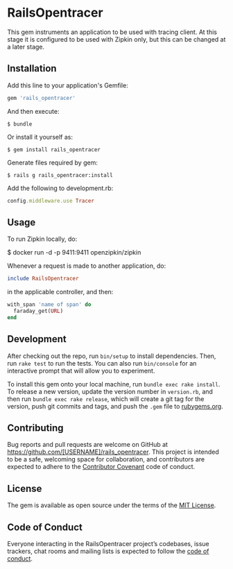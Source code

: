 # RailsOpentracer

This gem instruments an application to be used with tracing client. At this stage it is configured to be used with Zipkin only, but
this can be changed at a later stage.

## Installation

Add this line to your application's Gemfile:

```ruby
gem 'rails_opentracer'
```

And then execute:

    $ bundle

Or install it yourself as:

    $ gem install rails_opentracer

Generate files required by gem:

    $ rails g rails_opentracer:install

Add the following to development.rb:

```ruby
config.middleware.use Tracer
```

## Usage

To run Zipkin locally, do:

  $ docker run -d -p 9411:9411 openzipkin/zipkin

Whenever a request is made to another application, do:

```ruby
include RailsOpentracer
```

in the applicable controller, and then:

```ruby
with_span 'name of span' do
  faraday_get(URL)
end
```



## Development

After checking out the repo, run `bin/setup` to install dependencies. Then, run `rake test` to run the tests. You can also run `bin/console` for an interactive prompt that will allow you to experiment.

To install this gem onto your local machine, run `bundle exec rake install`. To release a new version, update the version number in `version.rb`, and then run `bundle exec rake release`, which will create a git tag for the version, push git commits and tags, and push the `.gem` file to [rubygems.org](https://rubygems.org).

## Contributing

Bug reports and pull requests are welcome on GitHub at https://github.com/[USERNAME]/rails_opentracer. This project is intended to be a safe, welcoming space for collaboration, and contributors are expected to adhere to the [Contributor Covenant](http://contributor-covenant.org) code of conduct.

## License

The gem is available as open source under the terms of the [MIT License](http://opensource.org/licenses/MIT).

## Code of Conduct

Everyone interacting in the RailsOpentracer project’s codebases, issue trackers, chat rooms and mailing lists is expected to follow the [code of conduct](https://github.com/[USERNAME]/rails_opentracer/blob/master/CODE_OF_CONDUCT.md).

